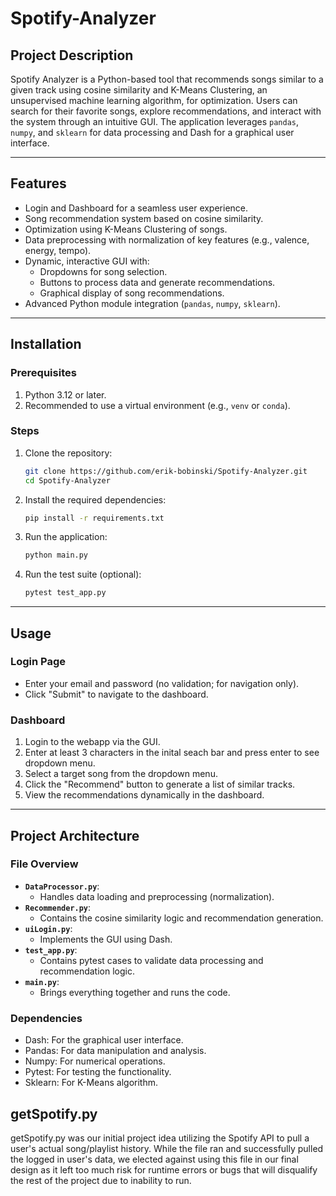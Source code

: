 # Spotify-Analyzer

## **Project Description**

Spotify Analyzer is a Python-based tool that recommends songs similar to a given track using cosine similarity and K-Means Clustering, an unsupervised machine learning algorithm, for optimization. Users can search for their favorite songs, explore recommendations, and interact with the system through an intuitive GUI. The application leverages `pandas`, `numpy`, and `sklearn` for data processing and Dash for a graphical user interface.

---

## **Features**

- Login and Dashboard for a seamless user experience.
- Song recommendation system based on cosine similarity.
- Optimization using K-Means Clustering of songs. 
- Data preprocessing with normalization of key features (e.g., valence, energy, tempo).
- Dynamic, interactive GUI with:
  - Dropdowns for song selection.
  - Buttons to process data and generate recommendations.
  - Graphical display of song recommendations.
- Advanced Python module integration (`pandas`, `numpy`, `sklearn`).

---

## **Installation**

### Prerequisites

1. Python 3.12 or later.
2. Recommended to use a virtual environment (e.g., `venv` or `conda`).

### Steps

1. Clone the repository:

   ```bash
   git clone https://github.com/erik-bobinski/Spotify-Analyzer.git
   cd Spotify-Analyzer
   ```

2. Install the required dependencies:

   ```bash
   pip install -r requirements.txt
   ```

3. Run the application:

   ```bash
   python main.py
   ```

4. Run the test suite (optional):

   ```bash
   pytest test_app.py
   ```

---

## **Usage**

### Login Page

- Enter your email and password (no validation; for navigation only).
- Click "Submit" to navigate to the dashboard.

### Dashboard

1. Login to the webapp via the GUI.
2. Enter at least 3 characters in the inital seach bar and press enter to see dropdown menu.
3. Select a target song from the dropdown menu.
4. Click the "Recommend" button to generate a list of similar tracks.
5. View the recommendations dynamically in the dashboard.

---

## **Project Architecture**

### File Overview

- **`DataProcessor.py`**:
  - Handles data loading and preprocessing (normalization).
- **`Recommender.py`**:
  - Contains the cosine similarity logic and recommendation generation.
- **`uiLogin.py`**:
  - Implements the GUI using Dash.
- **`test_app.py`**:
  - Contains pytest cases to validate data processing and recommendation logic.
- **`main.py`**:
  - Brings everything together and runs the code.

### Dependencies

- Dash: For the graphical user interface.
- Pandas: For data manipulation and analysis.
- Numpy: For numerical operations.
- Pytest: For testing the functionality.
- Sklearn: For K-Means algorithm.

## getSpotify.py

getSpotify.py was our initial project idea utilizing the Spotify API to pull a user's actual song/playlist history. While the file ran and successfully pulled the logged in user's data, we elected against using this file in our final design as it left too much risk for runtime errors or bugs that will disqualify the rest of the project due to inability to run.
